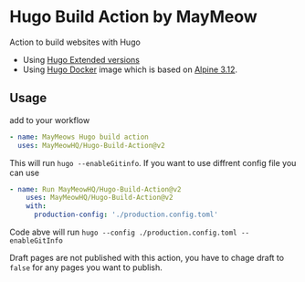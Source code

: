 # Hugo Build Action by MayMeow
Action to build websites with Hugo

* Using [Hugo Extended versions](https://github.com/gohugoio/hugo/releases)
* Using [Hugo Docker](https://github.com/MayMeow/hugo) image which is based on [Alpine 3.12](https://hub.docker.com/_/alpine).

## Usage

add to your workflow

```yml
- name: MayMeows Hugo build action
  uses: MayMeowHQ/Hugo-Build-Action@v2
```

This will run `hugo --enableGitinfo`. If you want to use diffrent config file you can use 

```yml
- name: Run MayMeowHQ/Hugo-Build-Action@v2
    uses: MayMeowHQ/Hugo-Build-Action@v2
    with:
      production-config: './production.config.toml'
```

Code abve will run `hugo --config ./production.config.toml --enableGitInfo`

Draft pages are not published with this action, you have to chage draft to `false` for any pages you want to publish.
